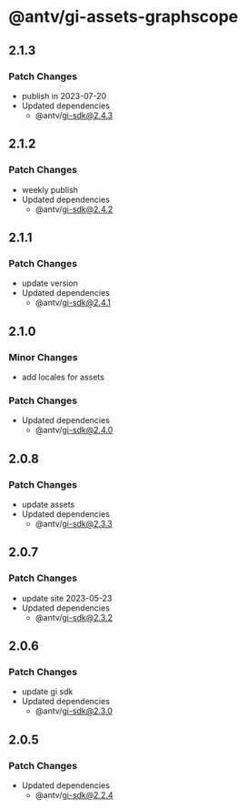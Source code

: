 # @antv/gi-assets-graphscope

## 2.1.3

### Patch Changes

- publish in 2023-07-20
- Updated dependencies
  - @antv/gi-sdk@2.4.3

## 2.1.2

### Patch Changes

- weekly publish
- Updated dependencies
  - @antv/gi-sdk@2.4.2

## 2.1.1

### Patch Changes

- update version
- Updated dependencies
  - @antv/gi-sdk@2.4.1

## 2.1.0

### Minor Changes

- add locales for assets

### Patch Changes

- Updated dependencies
  - @antv/gi-sdk@2.4.0

## 2.0.8

### Patch Changes

- update assets
- Updated dependencies
  - @antv/gi-sdk@2.3.3

## 2.0.7

### Patch Changes

- update site 2023-05-23
- Updated dependencies
  - @antv/gi-sdk@2.3.2

## 2.0.6

### Patch Changes

- update gi sdk
- Updated dependencies
  - @antv/gi-sdk@2.3.0

## 2.0.5

### Patch Changes

- Updated dependencies
  - @antv/gi-sdk@2.2.4

